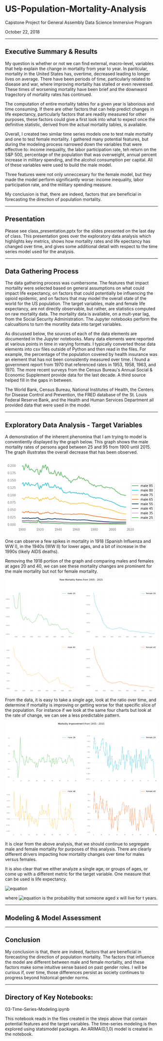 # US-Population-Mortality-Analysis

Capstone Project for General Assembly Data Science Immersive Program

October 22, 2018

---

## Executive Summary & Results

My question is whether or not we can find external, macro-level, variables that help explain the change in mortality from year to year.  In paritcular, mortality in the United States has, overtime, decreased leading to longer lives on average.  There have been periods of time, particularly related to disease and war, where improving mortality has stalled or even reveresed.  These times of worsening mortality have been brief and the downward tragectory of mortality rates has continued.  

The computation of entire mortality tables for a given year is laborious and time consuming.  If there are other factors that can help predict changes in life expectancy, particularly factors that are readily measured for other purposes, these factors could give a first look into what to expect once the definitive statistic, derived from the actual mortality tables, is available.

Overall, I created two similar time series models one to test male mortality and one to test female mortality.  I gathered many potential features, but during the modeling process narrowed down the variables that were effective to:  income inequality, the labor participation rate, teh return on the S&P 500, percentage of the population that was overweight, annual percent increase in military spending, and the alcohol consumption per capital.  All of these variables were used to build the male model.  

Three features were not only unneccesary for the female model, but they made the model perform significantly worse:  income inequality, labor participation rate, and the military spending measure.

My conclusion is that, there are indeed, factors that are beneficial in forecasting the direction of population mortality.

---

## Presentation

Please see class_presentation.pptx for the slides presented on the last day of class.  This presentation goes over the exploratory data analysis which highlights key metrics, shows how mortality rates and life epectancy has changed over time, and gives some additional detail with respect to the time series model used for the analysis.

---

## Data Gathering Process
The data gathering process was cumbersome.  The features that impact mortality were selected based on general assumptions on what could impact life expectancy, on factors that could potentially be influencing the opioid epidemic, and on factors that may model the overall state of the world for the US population.  The target variables, male and female life expectancy, are not directly observable, but rather, are statistics computed on raw mortality data.  The mortality data is available, on a mult-year lag, from the Social Security Administration.  The Jupyter notebooks perform the calcualtions to turn the moratlity data into target variables.

As discussed below, the sources of each of the data elements are documented in the Jupyter notebooks.  Many data elements were reported at various points in time in varying formats.  I typically converted those data elements into csv files outside of Python and then read in the files.  For example, the percentage of the population covered by health insurance was an element that has not been consistently measured over time.  I found a government report from 1970 that referenced rates in 1953, 1958, 1963, and 1970.  The more recent surveys from the Census Bureau's Annual Social & Economic Supplement provide data for the last decade.  A third source helped fill in the gaps in between.

The World Bank, Census Bureau, National Institutes of Health, the Centers for Disease Control and Prevention, the FRED database of the St. Louis Federal Reserve Bank, and the Health and Human Services Department all provided data that were used in the model.  

---

## Exploratory Data Analysis - Target Variables
A demonstration of the inherent phenomina that I am trying to model is conventiently displayed by the graph below.  This graph shows the male mortality rates of persons aged between 25 and 95 from 1900 until 2015.  The graph illustrates the overall decrease that has been observed.

![](assets/male_multiple_ages.png)

One can observe a few spikes in mortality in 1918 (Spanish Influenza and WW I), in the 1940s (WW II) for lower ages, and a bit of increase in the 1990s (likely AIDS deaths).

Removing the 1918 portion of the graph and comparing males and females at ages 20 and 40, we can see these mortality changes are prominent for the male mortality but not for female mortality.

![](assets/mort_raw_4charts.png)

From the data, it is easy to take a single age, look at the ratio over time, and determine if mortality is improving or getting worse for that specific slice of the population.  For instance if we look at the same four charts but look at the rate of change, we can see a less predictable pattern.

![](assets/mort_impr_4charts.png)

It is clear from the above analysis, that we should continue to segregate male and female mortality for purposes of this analysis.  There are clearly different drivers impacting how mortality changes over time for males versus females.

It is also clear that we either analyze a single age, or groups of ages, or come up with a different metric for the target variable. One measure that can be used is life expectancy.

![equation](http://latex.codecogs.com/gif.latex?e_{x}&space;=&space;\sum_{t=0}^{\infty&space;}_{t}p_{x})

where ![equation](http://latex.codecogs.com/gif.latex?_{t}p_{x}) is the probability that someone aged x will live for t years.

---

## Modeling & Model Assessment



---

## Conclusion
My conclusion is that, there are indeed, factors that are beneficial in forecasting the direction of population mortality.  The factors that influence the model are different between male and female mortality, and these factors make some intuitive sense based on past gender roles.  I will be curious if, over time, those differences persist as society continues to progress beyond historical gender norms.


---

## Directory of Key Notebooks:

03-Time-Series-Modeling.ipynb

This notebook reads in the files created in the steps above that contain potential features and the target variables.  The time-series modeling is then explored using statsmodel packages.  An ARIMA(0,1,0) model is created in the notebook.


